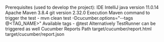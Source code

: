 Prerequisites (used to develop the project):
IDE IntelliJ
java version 11.0.14
Apache Maven 3.8.4
git version 2.32.0
Execution
Maven command to trigger the test - mvn clean test -Dcucumber.options="--tags @<TAG_NAME>"
Available tags - @test
Alternatively TestRunner can be triggered as well
Cucumber Reports Path
target/cucumber/report.html
target/cucumber/report.json
